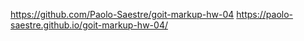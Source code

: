 https://github.com/Paolo-Saestre/goit-markup-hw-04
https://paolo-saestre.github.io/goit-markup-hw-04/
